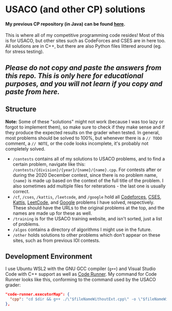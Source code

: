 # USACO (and other CP) solutions

#### My previous CP repository (in Java) can be found [here](https://github.com/megargayu/USACO-Training).

This is where all of my competitive programming code resides! Most of this is for USACO, but other sites such as CodeForces and CSES are in here too. All solutions are in C++, but there are also Python files littered around (eg. for stress testing).

## _Please do not copy and paste the answers from this repo. This is only here for educational purposes, and you will not learn if you copy and paste from here._

## Structure

**Note:** Some of these "solutions" might not work (because I was too lazy or forgot to implement them), so make sure to check if they make sense and if they produce the expected results on the grader when tested. In general, most problems should be solved to 100%, but whenever there is a `// TODO` comment, a `// NOTE`, or the code looks incomplete, it's probably not completely solved.

- `/contests` contains all of my solutions to USACO problems, and to find a certain problem, navigate like this: `/contests/{division}/{year}/{name}/{name}.cpp`. For contests after or during the 2020 December contest, since there is no problem name, `{name}` is made up based on the context of the full title of the problem. I also sometimes add multiple files for reiterations - the last one is usually correct.
- `/cf`, `/cses`, `/kattis`, `/leetcode`, and `/google` hold all [Codeforces](https://codeforces.com/), [CSES](https://cses.fi/), [Kattis](https://open.kattis.com/), [LeetCode](https://leetcode.com/), and [Google](https://codingcompetitions.withgoogle.com/) problems I have solved, respectively. These should have the URLs to the original problems at the top, and the names are made up for these as well.
- `/training` is for the USACO training website, and isn't sorted, just a list of problems.
- `/algos` contains a directory of algorithms I might use in the future.
- `/other` holds solutions to other problems which don't appear on these sites, such as from previous IOI contests.

## Development Environment

I use Ubuntu WSL2 with the GNU GCC compiler (`g++`) and Visual Studio Code with C++ support as well as [Code Runner](https://marketplace.visualstudio.com/items?itemName=formulahendry.code-runner). My command for Code Runner looks like this, conforming to the command used by the USACO grader:

```json
"code-runner.executorMap": {
  "cpp": "cd $dir && g++ ./\"$fileNameWithoutExt.cpp\" -o \"$fileNameWithoutExt\" -O2 -std=c++17 -lm && ./\"$fileNameWithoutExt\""
},
```
